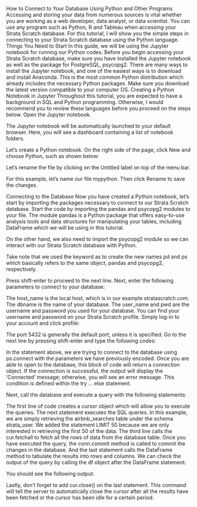 How to Connect to Your Database Using Python and Other Programs
Accessing and storing your data from numerous sources is vital whether you are working as a web developer, data analyst, or data scientist. You can use any program such as Python, R and Tableau when accessing your Strata Scratch database. For this tutorial, I will show you the simple steps in connecting to your Strata Scratch database using the Python language.
Things You Need to Start
In this guide, we will be using the Jupyter notebook for running our Python codes. Before you begin accessing your Strata Scratch database, make sure you have installed the Jupyter notebook as well as the package for PostgreSQL, psycopg2. There are many ways to install the Jupyter notebook, and one of the easiest ways is to download and install Anaconda. This is the most common Python distribution which already includes the necessary Python packages. Make sure you download the latest version compatible to your computer OS.
Creating a Python Notebook in Jupyter
Throughout this tutorial, you are expected to have a background in SQL and Python programming. Otherwise, I would recommend you to review these languages before you proceed on the steps below.
Open the Jupyter notebook. 

The Jupyter notebook will be automatically launched to your default browser. Here, you will see a dashboard containing a list of notebook folders.


Let’s create a Python notebook. On the right side of the page, click New and choose Python, such as shown below:

Let’s rename the file by clicking on the Untitled label on top of the menu bar.

For this example, let’s name our file mypython. Then click Rename to save the changes.

Connecting to the Database
Now you have created a Python notebook, let’s start by importing the packages necessary to connect to our Strata Scratch database.
Start the code by importing the pandas and psycopg2 modules to your file. The module pandas is a Python package that offers easy-to-use analysis tools and data structures for manipulating your tables, including DataFrame which we will be using in this tutorial.

On the other hand, we also need to import the psycopg2 module so we can interact with our Strata Scratch database with Python.


Take note that we used the keyword as to create the new names pd and ps which basically refers to the same object, pandas and psycopg2, respectively.

Press shift-enter to proceed to the next line. Next, enter the following parameters to connect to your database:

The host_name is the local host, which is in our example stratascratch.com. The dbname is the name of your database. 
The user_name and pwd are the username and password you used for your database. You can find your username and password on your Strata Scratch profile. Simply log-in to your account and click profile:


The port 5432 is generally the default port, unless it is specified. 
Go to the next line by pressing shift-enter and type the following codes:

In the statement above, we are trying to connect to the database using ps.connect with the parameters we have previously encoded. Once you are able to open to the database, this block of code will return a connection object. If the connection is successful, the output will display the ‘Connected’ message; otherwise, you will see an error message. This condition is defined within the try … else statement.

Next, call the database and execute a query with the following statements:

The first line of code creates a cursor object which will allow you to execute the queries.
The next statement executes the SQL queries. In this example, we are simply retrieving the airbnb_searches table under the schema strata_user. We added the statement LIMIT 50 because we are only interested in retrieving the first 50 of the data.
The third line calls the cur.fetchall to fetch all the rows of data from the database table.
Once you have executed the query, the conn.commit method is called to commit the changes in the database.
And the last statement calls the DataFrame method to tabulate the results into rows and columns.
We can check the output of the query by calling the df object after the DataFrame statement.

You should see the following output:

Lastly, don’t forget to add cur.close() on the last statement. This command will tell the server to automatically close the cursor after all the results have been fetched or the cursor has been idle for a certain period.
 









